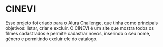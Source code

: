 # CINEVI
Esse projeto foi criado para o Alura Challenge, que tinha como principais objetivos: listar, criar e excluir. O CINEVI é um site que mostra todos os filmes cadastrados e permite cadastrar novos, inserindo o seu nome, gênero e permitindo excluir ele do catalogo.
